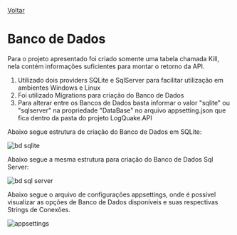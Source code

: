 [Voltar](../README.md)

# Banco de Dados

Para o projeto apresentado foi criado somente uma tabela chamada Kill, nela contém informações suficientes para montar o retorno da API.

1. Utilizado dois providers SQLite e SqlServer para facilitar utilização em ambientes Windows e Linux
2. Foi utilizado Migrations para criação do Banco de Dados
3. Para alterar entre os Bancos de Dados basta informar o valor "sqlite" ou "sqlserver" na propriedade "DataBase" no arquivo appsetting.json que fica dentro da pasta do projeto LogQuake.API

Abaixo segue estrutura de criação do Banco de Dados em SQLite:

![bd sqlite](https://user-images.githubusercontent.com/44147082/47764130-9c4e7400-dca2-11e8-9b9c-3ecc1eca9cce.PNG)


Abaixo segue a mesma estrutura para criação do Banco de Dados Sql Server:

![bd sql server](https://user-images.githubusercontent.com/44147082/47976967-98ed2b00-e09c-11e8-9a70-7d62c0cc658d.PNG)

Abaixo  segue o arquivo de configurações appsettings, onde é possível visualizar as opções de Banco de Dados disponíveis e suas respectivas Strings de Conexões.

![appsettings](https://user-images.githubusercontent.com/44147082/47977154-b5d62e00-e09d-11e8-8f81-0c4c23cf0f87.PNG)
